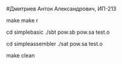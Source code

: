#Дмитриев Антон Александрович, ИП-213

make
make r

cd simplebasic
./sbt pow.sb pow.sa test.o

cd simpleassembler
./sat pow.sa test.o

make clean
